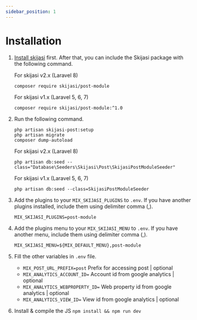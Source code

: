 ```yaml
---
sidebar_position: 1
---
```


# Installation

1. [Install skijasi](https://skijasi-docs.nadzorserveraweb.hr/getting-started/installation) first. After that, you can include the Skijasi package with the following command.

    For skijasi v2.x (Laravel 8)
    ```
    composer require skijasi/post-module
    ```

    For skijasi v1.x (Laravel 5, 6, 7)
    ```
    composer require skijasi/post-module:^1.0
    ```

1. Run the following command.

    ```
    php artisan skijasi-post:setup
    php artisan migrate
    composer dump-autoload
    ```

    For skijasi v2.x (Laravel 8)
    ```
    php artisan db:seed --class="Database\Seeders\Skijasi\Post\SkijasiPostModuleSeeder"
    ```

    For skijasi v1.x (Laravel 5, 6, 7)
    ```
    php artisan db:seed --class=SkijasiPostModuleSeeder
    ```

1. Add the plugins to your `MIX_SKIJASI_PLUGINS` to `.env`. If you have another plugins installed, include them using delimiter comma (,).

    ```
    MIX_SKIJASI_PLUGINS=post-module
    ```

1. Add the plugins menu to your `MIX_SKIJASI_MENU` to `.env`. If you have another menu, include them using delimiter comma (,).

    ```
    MIX_SKIJASI_MENU=${MIX_DEFAULT_MENU},post-module
    ```

1. Fill the other variables in `.env` file.
    - `MIX_POST_URL_PREFIX=post`
      Prefix for accessing post | optional
    - `MIX_ANALYTICS_ACCOUNT_ID=`
      Account id from google analytics | optional
    - `MIX_ANALYTICS_WEBPROPERTY_ID=`
      Web property id from google analytics | optional
    - `MIX_ANALYTICS_VIEW_ID=`
      View id from google analytics | optional
      
1. Install & compile the JS 
    `npm install && npm run dev`
